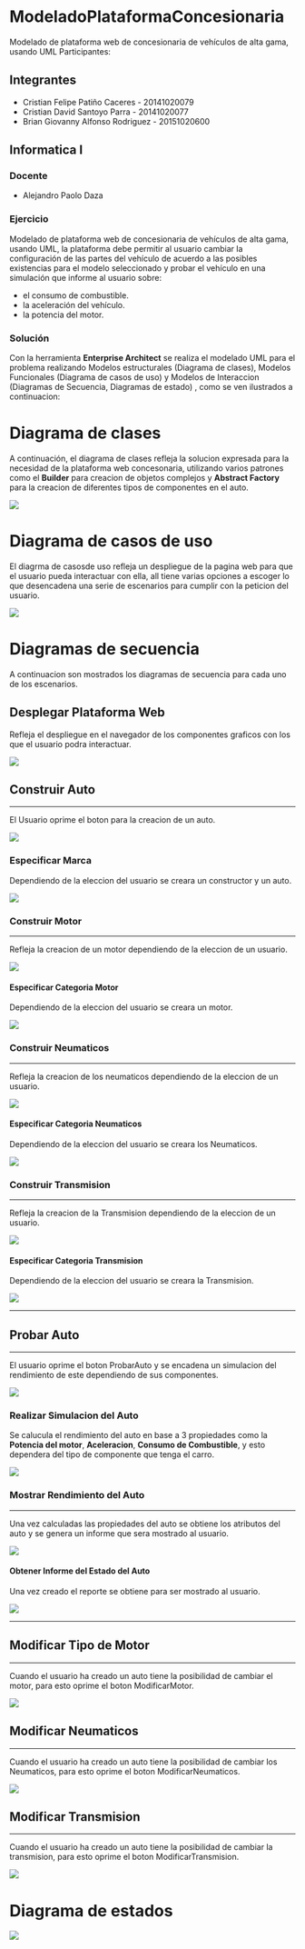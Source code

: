 # ModeladoPlataformaConcesionaria
Modelado de plataforma web de concesionaria de vehículos de alta gama, usando UML
Participantes:
## Integrantes

* Cristian Felipe Patiño Caceres - 20141020079
* Cristian David Santoyo Parra - 20141020077 
* Brian Giovanny Alfonso Rodriguez - 20151020600

## Informatica I

### Docente

* Alejandro Paolo Daza 

### Ejercicio

Modelado de plataforma web de concesionaria de vehículos de alta gama, usando UML, la plataforma debe permitir al usuario cambiar la configuración de las partes del vehículo de acuerdo a las posibles existencias para el modelo seleccionado y probar el vehículo en una simulación que informe al usuario sobre: 
- el consumo de combustible.
- la aceleración del vehículo.
- la potencia del motor. 

### Solución 
Con la herramienta **Enterprise Architect** se realiza el modelado UML para el problema realizando Modelos estructurales (Diagrama de clases), Modelos Funcionales (Diagrama de casos de uso) y Modelos de Interaccion (Diagramas de Secuencia, Diagramas de estado) , como se ven ilustrados a continuacion:


# Diagrama de clases

A continuación, el diagrama de clases refleja la solucion expresada para la necesidad de la plataforma web concesonaria, utilizando varios patrones como el **Builder** para creacion de objetos complejos y **Abstract Factory** para la creacion de diferentes tipos de componentes en el auto.

![](ModeloEstructural.png)

# Diagrama de casos de uso

El diagrma de casosde uso refleja un despliegue de la pagina web para que el usuario pueda interactuar con ella, all tiene varias opciones a escoger lo que desencadena una serie de escenarios para cumplir con la peticion del usuario.

![](ModeloFuncional.png)

# Diagramas de secuencia

A continuacion son mostrados los diagramas de secuencia para cada uno de los escenarios.


## Desplegar Plataforma Web

Refleja el despliegue en el navegador de los componentes graficos con los que el usuario podra interactuar.

![](DSDesplegarPlataformaWeb.png)

## Construir Auto
___ 

El Usuario oprime el boton para la creacion de un auto.

![](DSConstruirAuto.png)


### Especificar Marca

Dependiendo de la eleccion del usuario se creara un constructor y un auto.

![](DSEspecificarMarca.png)

### Construir Motor
___
Refleja la creacion de un motor dependiendo de la eleccion de un usuario.

![](DSConstruirMotor.png)

#### Especificar Categoria Motor

Dependiendo de la eleccion del usuario se creara un motor.

![](DSEspecificarCategoriaMotor.png)
 

### Construir Neumaticos
___
Refleja la creacion de los neumaticos dependiendo de la eleccion de un usuario.

![](DSConstruirNeumaticos.png)

#### Especificar Categoria Neumaticos

Dependiendo de la eleccion del usuario se creara los Neumaticos.

![](DSEspecificarCategoriaNeumaticos.png)


### Construir Transmision
___
Refleja la creacion de la Transmision dependiendo de la eleccion de un usuario.

![](DSConstruirTransmision.png)

#### Especificar Categoria Transmision

Dependiendo de la eleccion del usuario se creara la Transmision.

![](DSEspecificarCategoriaTransmision.png)
___

## Probar Auto
___
El usuario oprime el boton ProbarAuto y se encadena un simulacion del rendimiento de este dependiendo de sus componentes.

![](DSProbarAuto.png)

### Realizar Simulacion del Auto

Se calucula el rendimiento del auto en base a 3 propiedades como la **Potencia del motor**, **Aceleracion**, **Consumo de Combustible**, y esto dependera del tipo de componente que tenga el carro.

![](DSRealizarSimulacionDelAuto.png)


### Mostrar Rendimiento del Auto
___
Una vez calculadas las propiedades del auto se obtiene los atributos del auto y se genera un informe que sera mostrado al usuario.

![](DSMostrarRendimientoDelAuto.png)

#### Obtener Informe del Estado del Auto

Una vez creado el reporte se obtiene para ser mostrado al usuario.

![](DSObtenerInformeDelEstadoDelAuto.png)

___

## Modificar Tipo de Motor
___

Cuando el usuario ha creado un auto tiene la posibilidad de cambiar el motor, para esto oprime el boton ModificarMotor.

![](DSModificarTipoDeMotor.png)

## Modificar Neumaticos
___

Cuando el usuario ha creado un auto tiene la posibilidad de cambiar los Neumaticos, para esto oprime el boton ModificarNeumaticos.

![](DSModificarNeumaticos.png)

## Modificar Transmision
___

Cuando el usuario ha creado un auto tiene la posibilidad de cambiar la transmision, para esto oprime el boton ModificarTransmision.

![](DSModificarTransmision.png)


# Diagrama de estados
![](Estados.png)
